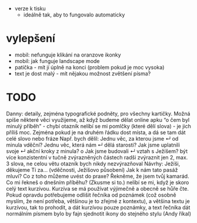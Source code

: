 - verze k tisku
  - ideálně tak, aby to fungovalo automaticky

# vylepšení
- mobil: nefunguje klikání na oranzove ikonky
- mobil: jak funguje landscape mode
- patička - mít jí úplně na konci (problem pokud je moc vysoka)
- text je dost malý - mít nějakou možnost zvětšení písma?

# TODO

Danny:
detaily, zejména typografické podněty, pro všechny kartičky. Možná spíše některé věci využijeme, až když budeme dělat online apku
“o čem byl minulý příběh” - chybí otazník
nelíbí se mi pomlčky (které dělí slova) - je jich příliš moc. Zejména pokud je na druhém řádku dost místa, a dá se tam dát celé slovo nebo fráze
Např. bych dělil:
Jednu věc, za kterou jsme ↵ od minula vděční?
Jednu věc, která nám ↵ dělá starosti?
Jak jsme uplatnili svoje ↵ akční kroky z minula?
o Jak jsme budovali ↵ vztah s Ježíšem?
být více konzistentní v tučně zvýrazněných částech
radši zvýraznit jen 2, max. 3 slova, ne celou větu
otazník bych nikdy nezvýrazňoval
Návrhy:
Ježíši, děkujeme Ti za... (vděčnosti, Ježíšovo působení)
Jak k nám tato pasáž mluví? Co z toho můžeme uvést do praxe?
Řekněme, že jsem tvůj kamarád. Co mi řekneš o dnešním příběhu? (Zkusme si to.)
nelíbí se mi, když je skoro celý text kurzívou. Kurzíva se má používat výjimečně a obecně se hůře čte.
Pokud opravdu potřebujeme odlišit řečníka od poznámek (což osobně myslím, že není potřeba, většinou je to zřejmé z kontextu), a většina textu je kurzívou, tak to prohodit, a dát kurzívou pouze poznámky, a text řečníka dát normálním písmem
bylo by fajn sjednotit ikony do stejného stylu (Andy říkal)
